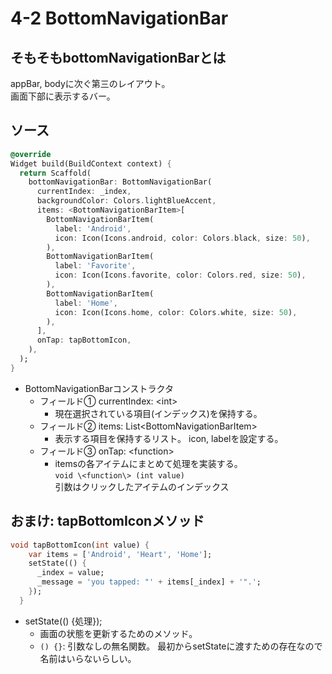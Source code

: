 # 4-2 BottomNavigationBar

## そもそもbottomNavigationBarとは

appBar, bodyに次ぐ第三のレイアウト。  
画面下部に表示するバー。

## ソース

```dart
@override
Widget build(BuildContext context) {
  return Scaffold(
    bottomNavigationBar: BottomNavigationBar(
      currentIndex: _index,
      backgroundColor: Colors.lightBlueAccent,
      items: <BottomNavigationBarItem>[
        BottomNavigationBarItem(
          label: 'Android',
          icon: Icon(Icons.android, color: Colors.black, size: 50),
        ),
        BottomNavigationBarItem(
          label: 'Favorite',
          icon: Icon(Icons.favorite, color: Colors.red, size: 50),
        ),
        BottomNavigationBarItem(
          label: 'Home',
          icon: Icon(Icons.home, color: Colors.white, size: 50),
        ),
      ],
      onTap: tapBottomIcon,
    ),
  );
}
```

- BottomNavigationBarコンストラクタ
  - フィールド① currentIndex: \<int\>
    - 現在選択されている項目(インデックス)を保持する。
  - フィールド② items: List\<BottomNavigationBarItem\>
    - 表示する項目を保持するリスト。
    icon, labelを設定する。
  - フィールド③ onTap: \<function\>
    - itemsの各アイテムにまとめて処理を実装する。  
    `void \<function\> (int value)`  
    引数はクリックしたアイテムのインデックス

## おまけ: tapBottomIconメソッド

```dart
void tapBottomIcon(int value) {
    var items = ['Android', 'Heart', 'Home'];
    setState(() {
      _index = value;
      _message = 'you tapped: "' + items[_index] + '".';
    });
  }
```

- setState(() {処理});
  - 画面の状態を更新するためのメソッド。
  - `() {}`: 引数なしの無名関数。
  最初からsetStateに渡すための存在なので名前はいらないらしい。